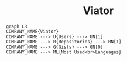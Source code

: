<h1 align="center">Viator</h1>

```mermaid
graph LR
COMPANY_NAME{Viator}
COMPANY_NAME ---> U{Users} ---> UN[1]
COMPANY_NAME ---> R{Repositories} ---> RN[1]
COMPANY_NAME ---> G{Gists} ---> GN[0]
COMPANY_NAME ---> ML{Most Used<br>Languages}
```
